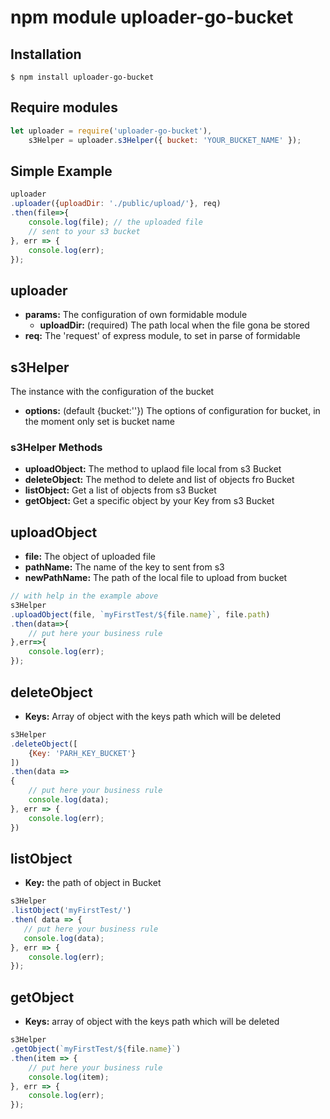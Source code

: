 # npm module uploader-go-bucket

## Installation
```
$ npm install uploader-go-bucket
```

## Require modules
```javascript
let uploader = require('uploader-go-bucket'),
    s3Helper = uploader.s3Helper({ bucket: 'YOUR_BUCKET_NAME' });
```

## Simple Example
```javascript
uploader
.uploader({uploadDir: './public/upload/'}, req)
.then(file=>{
    console.log(file); // the uploaded file
    // sent to your s3 bucket
}, err => {
    console.log(err);
});
```

## uploader
* **params:** The configuration of own formidable module
   	* **uploadDir:** (required) The path local when the file gona be stored
* **req:** The 'request' of express module, to set in parse of formidable


## s3Helper
The instance with the configuration of the bucket

* **options:** (default {bucket:''}) The options of configuration for bucket, in the moment only set is bucket name

### s3Helper Methods
* **uploadObject:** The method to uplaod file local from s3 Bucket
* **deleteObject:** The method to delete and list of objects fro Bucket
* **listObject:**  Get a list of objects from s3 Bucket
* **getObject:** Get a specific object by your Key from s3 Bucket


## uploadObject
* **file:** The object of uploaded file
* **pathName:** The name of the key to sent from s3
* **newPathName:** The path of the local file to upload from bucket

```javascript
// with help in the example above
s3Helper
.uploadObject(file, `myFirstTest/${file.name}`, file.path)
.then(data=>{
    // put here your business rule
},err=>{
    console.log(err);
});
```

## deleteObject
* **Keys:** Array of object with the keys path which will be deleted

```javascript
s3Helper
.deleteObject([
    {Key: 'PARH_KEY_BUCKET'}
])
.then(data =>
{
    // put here your business rule
    console.log(data);
}, err => {
    console.log(err);
})
```
## listObject
* **Key:** the path of object in Bucket

```javascript
s3Helper
.listObject('myFirstTest/')
.then( data => {
   // put here your business rule
   console.log(data);
}, err => {
    console.log(err);
});
```

## getObject
* **Keys:** array of object with the keys path which will be deleted

```javascript
s3Helper
.getObject(`myFirstTest/${file.name}`)
.then(item => {
    // put here your business rule
    console.log(item);
}, err => {
    console.log(err);
});
```
